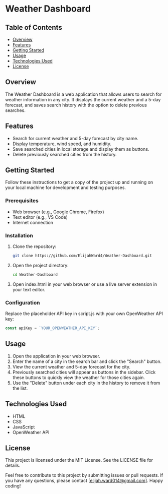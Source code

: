# Weather Dashboard

## Table of Contents
- [Overview](#overview)
- [Features](#features)
- [Getting Started](#getting-started)
- [Usage](#usage)
- [Technologies Used](#technologies-used)
- [License](#license)

## Overview
The Weather Dashboard is a web application that allows users to search for weather information in any city. It displays the current weather and a 5-day forecast, and saves search history with the option to delete previous searches.

## Features
- Search for current weather and 5-day forecast by city name.
- Display temperature, wind speed, and humidity.
- Save searched cities in local storage and display them as buttons.
- Delete previously searched cities from the history.

## Getting Started
Follow these instructions to get a copy of the project up and running on your local machine for development and testing purposes.

### Prerequisites
- Web browser (e.g., Google Chrome, Firefox)
- Text editor (e.g., VS Code)
- Internet connection

### Installation
1. Clone the repository:
    ```bash
    git clone https://github.com/ElijahWard4/Weather-Dashboard.git
    ```
2. Open the project directory:
    ```bash
    cd Weather-Dashboard
    ```
3. Open index.html in your web browser or use a live server extension in your text editor.

### Configuration
Replace the placeholder API key in script.js with your own OpenWeather API key:
```javascript
const apiKey = `YOUR_OPENWEATHER_API_KEY`;
```

## Usage
1. Open the application in your web browser.
2. Enter the name of a city in the search bar and click the "Search" button.
3. View the current weather and 5-day forecast for the city.
4. Previously searched cities will appear as buttons in the sidebar. Click these buttons to quickly view the weather for those cities again.
5. Use the "Delete" button under each city in the history to remove it from the list.

## Technologies Used
- HTML
- CSS
- JavaScript
- OpenWeather API

## License
This project is licensed under the MIT License. See the LICENSE file for details.

Feel free to contribute to this project by submitting issues or pull requests. If you have any questions, please contact [elijah.ward014@gmail.com]. Happy coding!
